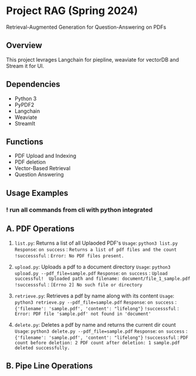 # Project RAG (Spring 2024)

Retrieval-Augmented Generation for Question-Answering on PDFs

## Overview
This project levrages Langchain for piepline, weaviate for vectorDB and Stream it for UI.

## Dependencies 
- Python 3
- PyPDF2 
- Langchain
- Weaviate
- StreamIt

## Functions 
- PDF Upload and Indexing
- PDF deletion
- Vector-Based Retrieval
- Question Answering

## Usage Examples

### ! run all commands from cli with python integrated

## A. PDF Operations
1. `list.py`: Returns a list of all Uplaoded PDF's
   `Usage`: `python3 list.py`
    `Response`:
        `on success` : `Returns a list of pdf files and the count`
        `!successsful` : `Error: No PDF files present.`

2. `upload.py`: Uploads a pdf to a document directory
   `Usage`: `python3 upload.py --pdf_file=sample.pdf`
    `Response`:
        `on success` : 
            ```
            Upload successful! 
            Uploaded path and filename: document/file_1_sample.pdf
            ```
        `!successsful` : `[Errno 2] No such file or directory`

3. `retrieve.py`: Retrieves a pdf by name along with its content
   `Usage`: `python3 retrieve.py --pdf_file=sample.pdf`
    `Response`:
        `on success` : `{'filename': 'sample.pdf', 'content': "lifelong"}`
        `!successsful` : `Error: PDF file 'sample.pdf' not found in 'document'`

4. `delete.py`: Deletes a pdf by name and returns the current dir count
   `Usage`: `python3 delete.py --pdf_file=sample.pdf`
    `Response`:
        `on success` : `{'filename': 'sample.pdf', 'content': "lifelong"}`
        `!successsful` : 
            ```
            PDF count before deletion: 2
            PDF count after deletion: 1
            sample.pdf deleted successfully.
            ```
## B. Pipe Line Operations